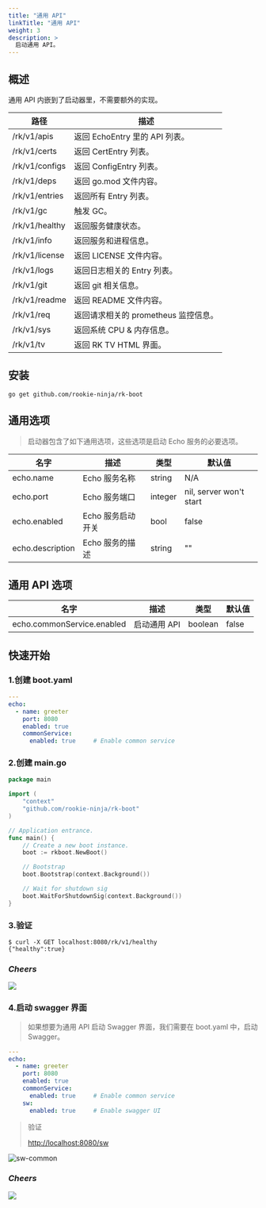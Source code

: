 ```yaml
---
title: "通用 API"
linkTitle: "通用 API"
weight: 3
description: >
  启动通用 API。
---
```


## 概述
通用 API 内嵌到了启动器里，不需要额外的实现。

| 路径 | 描述 |
| ---- | ---- |
| /rk/v1/apis | 返回 EchoEntry 里的 API 列表。 |
| /rk/v1/certs | 返回 CertEntry 列表。 |
| /rk/v1/configs | 返回 ConfigEntry 列表。 |
| /rk/v1/deps | 返回 go.mod 文件内容。 |
| /rk/v1/entries | 返回所有 Entry 列表。 |
| /rk/v1/gc | 触发 GC。 |
| /rk/v1/healthy | 返回服务健康状态。 |
| /rk/v1/info | 返回服务和进程信息。|
| /rk/v1/license |返回 LICENSE 文件内容。 |
| /rk/v1/logs | 返回日志相关的 Entry 列表。 |
| /rk/v1/git | 返回 git 相关信息。 |
| /rk/v1/readme | 返回 README 文件内容。 |
| /rk/v1/req | 返回请求相关的 prometheus 监控信息。|
| /rk/v1/sys | 返回系统 CPU & 内存信息。|
| /rk/v1/tv | 返回 RK TV HTML 界面。 |

## 安装
```shell script
go get github.com/rookie-ninja/rk-boot
```

## 通用选项
> 启动器包含了如下通用选项，这些选项是启动 Echo 服务的必要选项。

| 名字 | 描述 | 类型 | 默认值 |
| ------ | ------ | ------ | ------ |
| echo.name | Echo 服务名称 | string | N/A |
| echo.port | Echo 服务端口 | integer | nil, server won't start |
| echo.enabled | Echo 服务启动开关 | bool | false |
| echo.description | Echo 服务的描述 | string | "" |

## 通用 API 选项
| 名字 | 描述 | 类型 | 默认值 |
| ------ | ------ | ------ | ------ |
| echo.commonService.enabled | 启动通用 API | boolean | false |

## 快速开始
### 1.创建 boot.yaml
```yaml
---
echo:
  - name: greeter
    port: 8080
    enabled: true
    commonService:
      enabled: true     # Enable common service
```

### 2.创建 main.go
```go
package main

import (
	"context"
	"github.com/rookie-ninja/rk-boot"
)

// Application entrance.
func main() {
	// Create a new boot instance.
	boot := rkboot.NewBoot()

	// Bootstrap
	boot.Bootstrap(context.Background())

	// Wait for shutdown sig
	boot.WaitForShutdownSig(context.Background())
}
```

### 3.验证
```shell script
$ curl -X GET localhost:8080/rk/v1/healthy
{"healthy":true}
```

### _**Cheers**_
![](/bootstrapper/user-guide/cheers.png)

### 4.启动 swagger 界面
> 如果想要为通用 API 启动 Swagger 界面，我们需要在 boot.yaml 中，启动 Swagger。

```yaml
---
echo:
  - name: greeter
    port: 8080
    enabled: true
    commonService:
      enabled: true     # Enable common service
    sw:
      enabled: true     # Enable swagger UI
```

> 验证
>
> [http://localhost:8080/sw](http://localhost:8080/sw)

![sw-common](/bootstrapper/getting-started/echo-golang/echo-sw.png)

### _**Cheers**_
![](/bootstrapper/user-guide/cheers.png)

